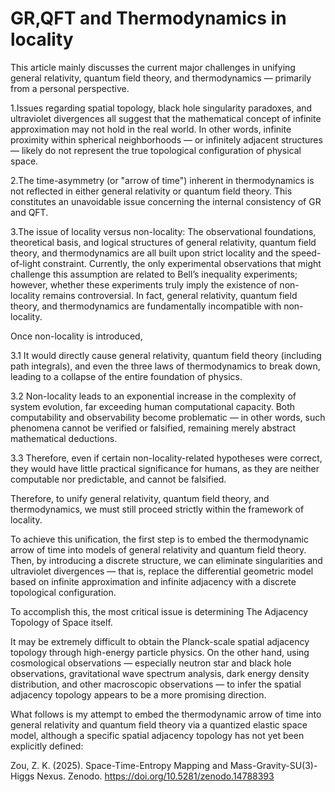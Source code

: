 # GR,QFT and Thermodynamics in locality

This article mainly discusses the current major challenges in unifying general relativity, quantum field theory, and thermodynamics — primarily from a personal perspective.

1.Issues regarding spatial topology, black hole singularity paradoxes, and ultraviolet divergences all suggest that the mathematical concept of infinite approximation may not hold in the real world. In other words, infinite proximity within spherical neighborhoods — or infinitely adjacent structures — likely do not represent the true topological configuration of physical space.

2.The time-asymmetry (or "arrow of time") inherent in thermodynamics is not reflected in either general relativity or quantum field theory. This constitutes an unavoidable issue concerning the internal consistency of GR and QFT.

3.The issue of locality versus non-locality: The observational foundations, theoretical basis, and logical structures of general relativity, quantum field theory, and thermodynamics are all built upon strict locality and the speed-of-light constraint. Currently, the only experimental observations that might challenge this assumption are related to Bell’s inequality experiments; however, whether these experiments truly imply the existence of non-locality remains controversial.
In fact, general relativity, quantum field theory, and thermodynamics are fundamentally incompatible with non-locality.

Once non-locality is introduced,

3.1 It would directly cause general relativity, quantum field theory (including path integrals), and even the three laws of thermodynamics to break down, leading to a collapse of the entire foundation of physics.

3.2 Non-locality leads to an exponential increase in the complexity of system evolution, far exceeding human computational capacity. Both computability and observability become problematic — in other words, such phenomena cannot be verified or falsified, remaining merely abstract mathematical deductions.

3.3 Therefore, even if certain non-locality-related hypotheses were correct, they would have little practical significance for humans, as they are neither computable nor predictable, and cannot be falsified.

Therefore, to unify general relativity, quantum field theory, and thermodynamics, we must still proceed strictly within the framework of locality.

To achieve this unification, the first step is to embed the thermodynamic arrow of time into models of general relativity and quantum field theory. Then, by introducing a discrete structure, we can eliminate singularities and ultraviolet divergences — that is, replace the differential geometric model based on infinite approximation and infinite adjacency with a discrete topological configuration.

To accomplish this, the most critical issue is determining The Adjacency Topology of Space itself.

It may be extremely difficult to obtain the Planck-scale spatial adjacency topology through high-energy particle physics. On the other hand, using cosmological observations — especially neutron star and black hole observations, gravitational wave spectrum analysis, dark energy density distribution, and other macroscopic observations — to infer the spatial adjacency topology appears to be a more promising direction.

What follows is my attempt to embed the thermodynamic arrow of time into general relativity and quantum field theory via a quantized elastic space model, although a specific spatial adjacency topology has not yet been explicitly defined:

Zou, Z. K. (2025). Space-Time-Entropy Mapping and Mass-Gravity-SU(3)-Higgs Nexus. Zenodo.  https://doi.org/10.5281/zenodo.14788393 
